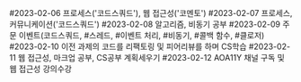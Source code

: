 #2023-02-06 프로세스('코드스쿼드'), 웹 접근성('코멘토')
#2023-02-07 프로세스, 커뮤니케이션('코드스쿼드')
#2023-02-08 알고리즘, 비동기 공부
#2023-02-09 주문 이벤트(코드스쿼드, #스레드, #이벤트 처리, #비동기, #콜백 함수, #클로저)
#2023-02-10 이전 과제의 코드를 리팩토링 및 피어리뷰를 하며 CS학습
#2023-02-11 웹 접근성, 마크업 공부, CS공부 계획세우기
#2023-02-12 AOA11Y 채널 구독 및 웹 접근성 강의수강